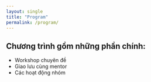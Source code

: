 ```yaml
---
layout: single
title: "Program"
permalink: /program/
---
```


## Chương trình gồm những phần chính:

- Workshop chuyên đề
- Giao lưu cùng mentor
- Các hoạt động nhóm
